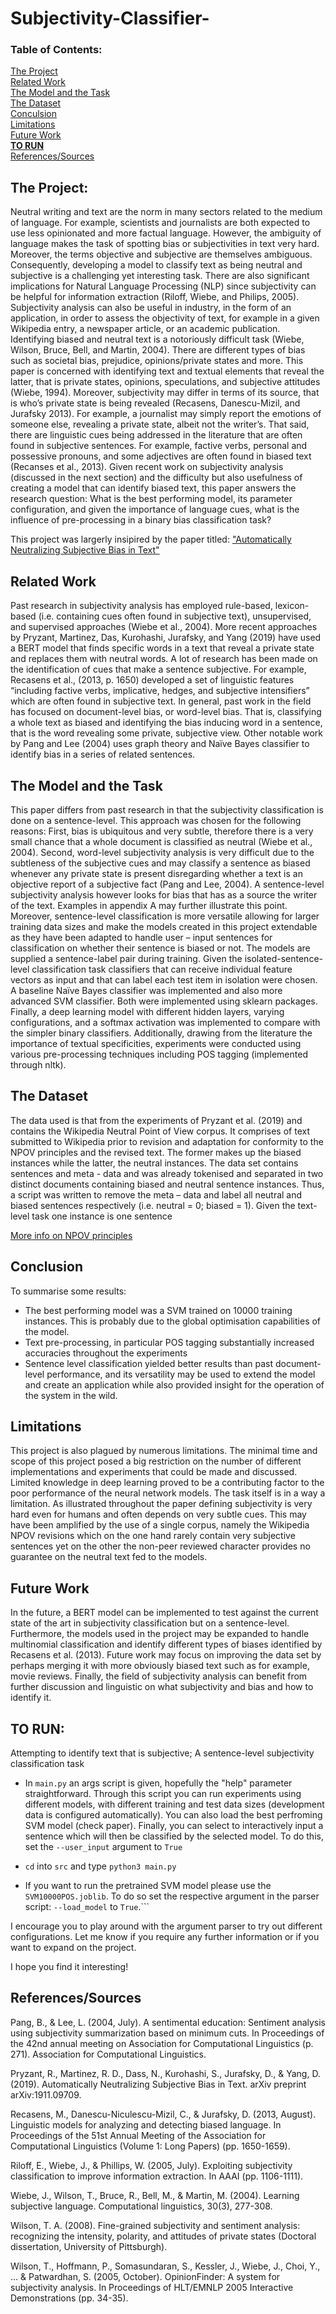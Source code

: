 # Subjectivity-Classifier-

### Table of Contents:

[The Project](#The-Project)<br>
[Related Work](#Related-work)<br>
[The Model and the Task](#The-Model-and-the-Task)<br>
[The Dataset](#The-Dataset)<br>
[Conculsion](#Conclusion)<br>
[Limitations](#Limitations)<br>
[Future Work](#Future-Work)<br>
**[TO RUN](#TO-RUN)**<br>
[References/Sources](#References/Sources)<br>

## The Project: 
Neutral writing and text are the norm in many sectors related to the medium of language. For example, scientists and journalists are both expected to use less opinionated and more factual language. However, the ambiguity of language makes the task of spotting bias or subjectivities in text very hard. Moreover, the terms objective and subjective are themselves ambiguous. Consequently, developing a model to classify text as being neutral and subjective is a challenging yet interesting task. There are also significant implications for Natural Language Processing (NLP) since subjectivity can be helpful for information extraction (Riloff, Wiebe, and Philips, 2005). Subjectivity analysis can also be useful in industry, in the form of an application, in order to assess the objectivity of text, for example in a given Wikipedia entry, a newspaper article, or an academic publication. 
	Identifying biased and neutral text is a notoriously difficult task (Wiebe, Wilson, Bruce, Bell, and Martin, 2004). There are different types of bias such as societal bias, prejudice, opinions/private states and more. This paper is concerned with identifying text and textual elements that reveal the latter, that is private states, opinions, speculations, and subjective attitudes (Wiebe, 1994). Moreover, subjectivity may differ in terms of its source, that is who’s private state is being revealed (Recasens, Danescu-Mizil, and Jurafsky 2013). For example, a journalist may simply report the emotions of someone else, revealing a private state, albeit not the writer’s. That said, there are linguistic cues being addressed in the literature that are often found in subjective sentences. For example, factive verbs, personal and possessive pronouns, and some adjectives are often found in biased text (Recanses et al., 2013). 
Given recent work on subjectivity analysis (discussed in the next section) and the difficulty but also usefulness of creating a model that can identify biased text, this paper answers the research question: What is the best performing model, its parameter configuration, and given the importance of language cues, what is the influence of pre-processing in a binary bias classification task? 

This project was largerly insipired by the paper titled: ["Automatically Neutralizing Subjective Bias in Text"](https://arxiv.org/abs/1911.09709)


## Related Work

Past research in subjectivity analysis has employed rule-based, lexicon-based (i.e. containing cues often found in subjective text), unsupervised, and supervised approaches (Wiebe et al., 2004). More recent approaches by Pryzant, Martinez, Das, Kurohashi, Jurafsky, and Yang (2019) have used a BERT model that finds specific words in a text that reveal a private state and replaces them with neutral words. A lot of research has been made on the identification of cues that make a sentence subjective. For example, Recasens et al., (2013, p. 1650) developed a set of linguistic features “including factive verbs, implicative, hedges, and subjective intensifiers” which are often found in subjective text. In general, past work in the field has focused on document-level bias, or word-level bias. That is, classifying a whole text as biased and identifying the bias inducing word in a sentence, that is the word revealing some private, subjective view. Other notable work by Pang and Lee (2004) uses graph theory and Naïve Bayes classifier to identify bias in a series of related sentences.


## The Model and the Task

This paper differs from past research in that the subjectivity classification is done on a sentence-level. This approach was chosen for the following reasons: First, bias is ubiquitous and very subtle, therefore there is a very small chance that a whole document is classified as neutral (Wiebe et al., 2004). Second, word-level subjectivity analysis is very difficult due to the subtleness of the subjective cues and may classify a sentence as biased whenever any private state is present disregarding whether a text is an objective report of a subjective fact (Pang and Lee, 2004). A sentence-level subjectivity analysis however looks for bias that has as a source the writer of the text. Examples in appendix A may further illustrate this point. Moreover, sentence-level classification is more versatile allowing for larger training data sizes and make the models created in this project extendable as they have been adapted to handle user – input sentences for classification on whether their sentence is biased or not. 
	The models are supplied a sentence-label pair during training. Given the isolated-sentence-level classification task classifiers that can receive individual feature vectors as input and that can label each test item in isolation were chosen. A baseline Naïve Bayes classifier was implemented and also more advanced SVM classifier. Both were implemented using sklearn packages. Finally, a deep learning model with different hidden layers, varying configurations, and a softmax activation was implemented to compare with the simpler binary classifiers. Additionally, drawing from the literature the importance of textual specificities, experiments were conducted using various pre-processing techniques including POS tagging (implemented through nltk).


## The Dataset

The data used is that from the experiments of Pryzant et al. (2019) and contains the Wikipedia Neutral Point of View corpus. It comprises of text submitted to Wikipedia prior to revision and adaptation for conformity to the NPOV principles  and the revised text. The former makes up the biased instances while the latter, the neutral instances. The data set contains sentences and meta - data and was already tokenised and separated in two distinct documents containing biased and neutral sentence instances. Thus, a script was written to remove the meta – data and label all neutral and biased sentences respectively (i.e. neutral = 0; biased = 1). Given the text-level task one instance is one sentence

[More info on NPOV principles](https://en.wikipedia.org/wiki/Wikipedia:Neutral_point_of_view)

## Conclusion

To summarise some results:
-	The best performing model was a SVM trained on 10000 training instances. This is probably due to the global optimisation capabilities of the model.
-	Text pre-processing, in particular POS tagging substantially increased accuracies throughout the experiments
-	Sentence level classification yielded better results than past document-level performance, and its versatility may be used to extend the model and create an application while also provided insight for the operation of the system in the wild.


## Limitations
This project is also plagued by numerous limitations. The minimal time and scope of this project posed a big restriction on the number of different implementations and experiments that could be made and discussed. Limited knowledge in deep learning proved to be a contributing factor to the poor performance of the neural network models. The task itself is in a way a limitation. As illustrated throughout the paper defining subjectivity is very hard even for humans and often depends on very subtle cues. This may have been amplified by the use of a single corpus, namely the Wikipedia NPOV revisions which on the one hand rarely contain very subjective sentences yet on the other the non-peer reviewed character provides no guarantee on the neutral text fed to the models.


## Future Work
In the future, a BERT model can be implemented to test against the current state of the art in subjectivity classification but on a sentence-level. Furthermore, the models used in the project may be expanded to handle multinomial classification and identify different types of biases identified by Recasens et al. (2013). Future work may focus on improving the data set by perhaps merging it with more obviously biased text such as for example, movie reviews. Finally, the field of subjectivity analysis can benefit from further discussion and linguistic on what subjectivity and bias and how to identify it.


## TO RUN:  

Attempting to identify text that is subjective; A sentence-level subjectivity classification task


- In `main.py` an args script is given, hopefully the "help" parameter straightforward. Through this script you can run experiments using different models, with different training and test data sizes (development data is configured automatically). You can also load the best perfroming SVM model (check paper). Finally, you can select to interactively input a sentence which will then be classified by the selected model. To do this, set the `--user_input` argument to `True`

- `cd` into `src` and type `python3 main.py`

- If you want to run the pretrained SVM model please use the `SVM10000POS.joblib`. To do so set the respective argument in the parser script:  `--load_model` to `True`.```

I encourage you to play around with the argument parser to try out different configurations.
Let me know if you require any further information or if you want to expand on the project. 

I hope you find it interesting!


## References/Sources


Pang, B., & Lee, L. (2004, July). A sentimental education: Sentiment analysis using subjectivity summarization based on minimum cuts. In Proceedings of the 42nd annual meeting on Association for Computational Linguistics (p. 271). Association for Computational Linguistics.

Pryzant, R., Martinez, R. D., Dass, N., Kurohashi, S., Jurafsky, D., & Yang, D. (2019). Automatically Neutralizing Subjective Bias in Text. arXiv preprint arXiv:1911.09709.

Recasens, M., Danescu-Niculescu-Mizil, C., & Jurafsky, D. (2013, August). Linguistic models for analyzing and detecting biased language. In Proceedings of the 51st Annual Meeting of the Association for Computational Linguistics (Volume 1: Long Papers) (pp. 1650-1659).

Riloff, E., Wiebe, J., & Phillips, W. (2005, July). Exploiting subjectivity classification to improve information extraction. In AAAI (pp. 1106-1111).

Wiebe, J., Wilson, T., Bruce, R., Bell, M., & Martin, M. (2004). Learning subjective language. Computational linguistics, 30(3), 277-308.

Wilson, T. A. (2008). Fine-grained subjectivity and sentiment analysis: recognizing the intensity, polarity, and attitudes of private states (Doctoral dissertation, University of Pittsburgh).

Wilson, T., Hoffmann, P., Somasundaran, S., Kessler, J., Wiebe, J., Choi, Y., ... & Patwardhan, S. (2005, October). OpinionFinder: A system for subjectivity analysis. In Proceedings of HLT/EMNLP 2005 Interactive Demonstrations (pp. 34-35).


